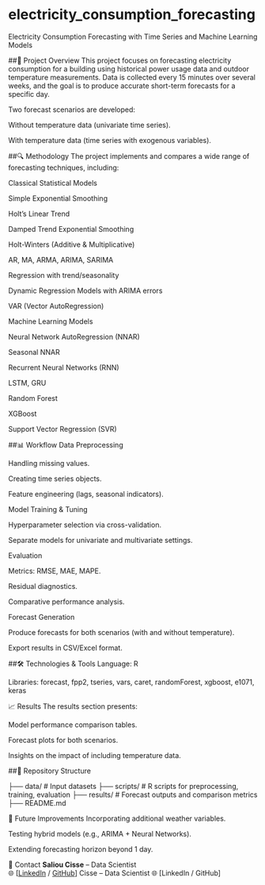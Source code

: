 # electricity_consumption_forecasting
Electricity Consumption Forecasting with Time Series and Machine Learning Models

##📌 Project Overview
This project focuses on forecasting electricity consumption for a building using historical power usage data and outdoor temperature measurements. Data is collected every 15 minutes over several weeks, and the goal is to produce accurate short-term forecasts for a specific day.

Two forecast scenarios are developed:

Without temperature data (univariate time series).

With temperature data (time series with exogenous variables).

##🔍 Methodology
The project implements and compares a wide range of forecasting techniques, including:

Classical Statistical Models

Simple Exponential Smoothing

Holt’s Linear Trend

Damped Trend Exponential Smoothing

Holt-Winters (Additive & Multiplicative)

AR, MA, ARMA, ARIMA, SARIMA

Regression with trend/seasonality

Dynamic Regression Models with ARIMA errors

VAR (Vector AutoRegression)

Machine Learning Models

Neural Network AutoRegression (NNAR)

Seasonal NNAR

Recurrent Neural Networks (RNN)

LSTM, GRU

Random Forest

XGBoost

Support Vector Regression (SVR)

##📊 Workflow
Data Preprocessing

Handling missing values.

Creating time series objects.

Feature engineering (lags, seasonal indicators).

Model Training & Tuning

Hyperparameter selection via cross-validation.

Separate models for univariate and multivariate settings.

Evaluation

Metrics: RMSE, MAE, MAPE.

Residual diagnostics.

Comparative performance analysis.

Forecast Generation

Produce forecasts for both scenarios (with and without temperature).

Export results in CSV/Excel format.

##🛠️ Technologies & Tools
Language: R

Libraries: forecast, fpp2, tseries, vars, caret, randomForest, xgboost, e1071, keras

📈 Results
The results section presents:

Model performance comparison tables.

Forecast plots for both scenarios.

Insights on the impact of including temperature data.

##📂 Repository Structure

├── data/                # Input datasets
├── scripts/             # R scripts for preprocessing, training, evaluation
├── results/             # Forecast outputs and comparison metrics
├── README.md

🚀 Future Improvements
Incorporating additional weather variables.

Testing hybrid models (e.g., ARIMA + Neural Networks).

Extending forecasting horizon beyond 1 day.

📧 Contact
**Saliou Cisse** – Data Scientist  
🌐 [[LinkedIn](https://www.linkedin.com/in/saliou-cisse-9b9935141/) / [GitHub](https://github.com/saliou-ds)] Cisse – Data Scientist
🌐 [LinkedIn / GitHub]
